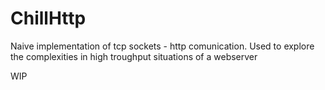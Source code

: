 # ChillHttp

Naive implementation of tcp sockets - http comunication.
Used to explore the complexities in high troughput situations of a webserver

WIP
